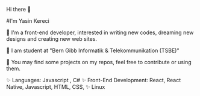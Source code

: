 Hi there 👋

#I'm Yasin Kereci

🚀 I'm a front-end developer, interested in writing new codes, dreaming new designs and creating new web sites.

💬 I am student at "Bern Gibb Informatik & Telekommunikation (TSBE)"

👯 You may find some projects on my repos, feel free to contribute or using them.


✨ Languages: Javascript , C#
✨ Front-End Development: React, React Native, Javascript, HTML, CSS,
✨ Linux
